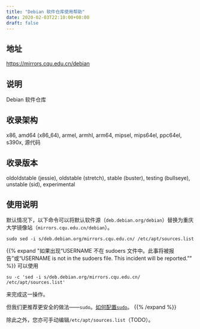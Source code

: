 ```yaml
---
title: "Debian 软件仓库使用帮助"
date: 2020-02-03T22:10:00+08:00
draft: false
---
```

## 地址
<https://mirrors.cqu.edu.cn/debian>
## 说明
Debian 软件仓库
## 收录架构
x86, amd64 (x86_64), armel, armhl, arm64, mipsel, mips64el, ppc64el, s390x, 源代码

## 收录版本
oldoldstable (jessie), oldstable (stretch), stable (buster), testing (bullseye), unstable (sid), experimental 

## 使用说明
默认情况下，以下命令可以将默认软件源（`deb.debian.org/debian`）替换为重庆大学镜像站（`mirrors.cqu.edu.cn/debian`）。
```shell 
sudo sed -i s/deb.debian.org/mirrors.cqu.edu.cn/ /etc/apt/sources.list
```

{{% expand "如果出现“USERNAME 不在 sudoers 文件中。此事将被报告”或“USERNAME is not in the sudoers file.  This incident will be reported.”" %}}
可以使用

```shell
su -c 'sed -i s/deb.debian.org/mirrors.cqu.edu.cn/ /etc/apt/sources.list'
```

来完成这一操作。

但我们更推荐更安全的做法——`sudo`。[如何配置`sudo`](http://localhost:1313/wiki/mirror-wiki/debian/sudo/)。
{{% /expand %}}

除此之外，您亦可手动编辑`/etc/apt/sources.list`（TODO）。
